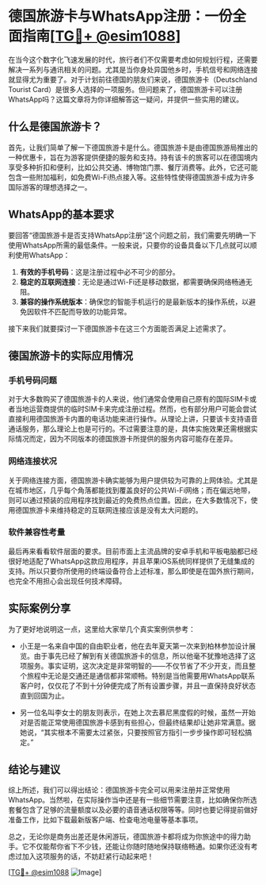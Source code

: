# 德国旅游卡与WhatsApp注册：一份全面指南[[TG💪+ @esim1088](https://t.me/s/esim1088)]

在当今这个数字化飞速发展的时代，旅行者们不仅需要考虑如何规划行程，还需要解决一系列与通讯相关的问题。尤其是当你身处异国他乡时，手机信号和网络连接就显得尤为重要了。对于计划前往德国的朋友们来说，德国旅游卡（Deutschland Tourist Card）是很多人选择的一项服务。但问题来了，德国旅游卡可以注册WhatsApp吗？这篇文章将为你详细解答这一疑问，并提供一些实用的建议。

## 什么是德国旅游卡？

首先，让我们简单了解一下德国旅游卡是什么。德国旅游卡是由德国旅游局推出的一种优惠卡，旨在为游客提供便捷的服务和支持。持有该卡的旅客可以在德国境内享受多种折扣和便利，比如公共交通、博物馆门票、餐厅消费等。此外，它还可能包含一些附加福利，如免费Wi-Fi热点接入等。这些特性使得德国旅游卡成为许多国际游客的理想选择之一。

## WhatsApp的基本要求

要回答“德国旅游卡是否支持WhatsApp注册”这个问题之前，我们需要先明确一下使用WhatsApp所需的最低条件。一般来说，只要你的设备具备以下几点就可以顺利使用WhatsApp：

1. **有效的手机号码**：这是注册过程中必不可少的部分。
2. **稳定的互联网连接**：无论是通过Wi-Fi还是移动数据，都需要确保网络畅通无阻。
3. **兼容的操作系统版本**：确保您的智能手机运行的是最新版本的操作系统，以避免因软件不匹配而导致的功能异常。

接下来我们就要探讨一下德国旅游卡在这三个方面能否满足上述需求了。

## 德国旅游卡的实际应用情况

### 手机号码问题

对于大多数购买了德国旅游卡的人来说，他们通常会使用自己原有的国际SIM卡或者当地运营商提供的临时SIM卡来完成注册过程。然而，也有部分用户可能会尝试直接利用德国旅游卡内置的电话功能来进行操作。从理论上讲，只要该卡支持语音通话服务，那么理论上也是可行的。不过需要注意的是，具体实施效果还需根据实际情况而定，因为不同版本的德国旅游卡所提供的服务内容可能存在差异。

### 网络连接状况

关于网络连接方面，德国旅游卡确实能够为用户提供较为可靠的上网体验。尤其是在城市地区，几乎每个角落都能找到覆盖良好的公共Wi-Fi网络；而在偏远地带，则可以通过预装的应用程序找到最近的免费热点位置。因此，在大多数情况下，使用德国旅游卡来维持稳定的互联网连接应该是没有太大问题的。

### 软件兼容性考量

最后再来看看软件层面的要求。目前市面上主流品牌的安卓手机和平板电脑都已经很好地适配了WhatsApp这款应用程序，并且苹果iOS系统同样提供了无缝集成的支持。所以只要你所使用的终端设备符合上述标准，那么即使是在国外旅行期间，也完全不用担心会出现任何技术障碍。

## 实际案例分享

为了更好地说明这一点，这里给大家举几个真实案例供参考：

- 小王是一名来自中国的自由职业者，他在去年夏天第一次来到柏林参加设计展览。由于事先已经了解到有关德国旅游卡的信息，所以他毫不犹豫地选择了这项服务。事实证明，这次决定是非常明智的——不仅节省了不少开支，而且整个旅程中无论是交通还是通信都非常顺畅。特别是当他需要用WhatsApp联系客户时，仅仅花了不到十分钟便完成了所有设置步骤，并且一直保持良好状态直到回国为止。

- 另一位名叫李女士的朋友则表示，在她上次去慕尼黑度假的时候，虽然一开始对是否能正常使用德国旅游卡感到有些担心，但最终结果却让她非常满意。据她说，“其实根本不需要太过紧张，只要按照官方指引一步步操作即可轻松搞定。”

## 结论与建议

综上所述，我们可以得出结论：德国旅游卡完全可以用来注册并正常使用WhatsApp。当然啦，在实际操作当中还是有一些细节需要注意，比如确保你所选套餐包含了足够的流量额度以及必要的语音通话权限等等。同时也要记得提前做好准备工作，比如下载最新版客户端、检查电池电量等基本事项。

总之，无论你是商务出差还是休闲游玩，德国旅游卡都将成为你旅途中的得力助手。它不仅能帮你省下不少钱，还能让你随时随地保持联络畅通。如果你还没有考虑过加入这项服务的话，不妨赶紧行动起来吧！

[[TG💪+ @esim1088](https://t.me/s/esim1088) ![Image](https://i.postimg.cc/4NQfJmqS/Snipaste-2025-05-13-00-14-12.png)]